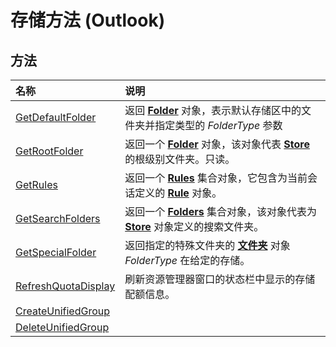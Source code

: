 
# 存储方法 (Outlook)

## 方法



|**名称**|**说明**|
|:-----|:-----|
|[GetDefaultFolder](f3e87528-6de8-dc59-8d27-f19f6b344044.md)|返回 **[Folder](3cf6cda8-6d70-666e-2643-9d9c5b9cacfc.md)** 对象，表示默认存储区中的文件夹并指定类型的 _FolderType_ 参数|
|[GetRootFolder](09da4d57-c33d-6946-cc21-7233e89efb10.md)|返回一个  **[Folder](3cf6cda8-6d70-666e-2643-9d9c5b9cacfc.md)** 对象，该对象代表 **[Store](1eb22fe9-8849-7476-5388-2515b48591b9.md)** 的根级别文件夹。只读。|
|[GetRules](06048799-e162-68f9-17c2-d80c25e2c55e.md)|返回一个  **[Rules](dd41b4de-bf5f-5532-46c9-394a5d078bec.md)** 集合对象，它包含为当前会话定义的 **[Rule](ea2ddbcc-fd65-a636-c6da-79950033f385.md)** 对象。|
|[GetSearchFolders](aed6ba0b-5e20-adb9-6f62-d030a0de2e0b.md)|返回一个  **[Folders](0c814c3c-74fc-414c-982d-a0097fcb35c2.md)** 集合对象，该对象代表为 **[Store](1eb22fe9-8849-7476-5388-2515b48591b9.md)** 对象定义的搜索文件夹。|
|[GetSpecialFolder](8f768a43-1589-5659-76f3-43afa4b745b6.md)|返回指定的特殊文件夹的 **[文件夹](3cf6cda8-6d70-666e-2643-9d9c5b9cacfc.md)** 对象 _FolderType_ 在给定的存储。|
|[RefreshQuotaDisplay](131540a9-f803-29a8-82e1-caa7f14298ef.md)|刷新资源管理器窗口的状态栏中显示的存储配额信息。|
|[CreateUnifiedGroup](45f70f08-f198-22a2-79c5-26dc3247e164.md)||
|[DeleteUnifiedGroup](53c15736-f88a-33ad-2b21-29a2c9c6d402.md)||
